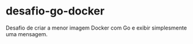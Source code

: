 # desafio-go-docker
Desafio de criar a menor imagem Docker com Go e exibir simplesmente uma mensagem.
